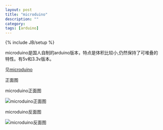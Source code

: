 ```yaml
---
layout: post
title: "microduino"
description: ""
category: 
tags: [arduino]
---
```

{% include JB/setup %}

microduino是国人自制的arduino版本，特点是体积比较小,仍然保持了可堆叠的特性。有5v和3.3v版本。

见[microduino]

正面图

microduino正面图

![microduino正面图](http://ww1.sinaimg.cn/mw690/a74eed94jw1e0jvl04075j.jpg)

microduino反面图

![microduino反面图](http://ww2.sinaimg.cn/mw690/a74e55b4jw1e0jwtffzdaj.jpg)

[microduino]:http://www.microduino.cn

